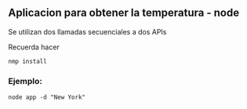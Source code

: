 ## Aplicacion para obtener la temperatura - node

Se utilizan dos llamadas secuenciales a dos APIs

Recuerda hacer
```
nmp install
```

### Ejemplo:
```
node app -d "New York"
```